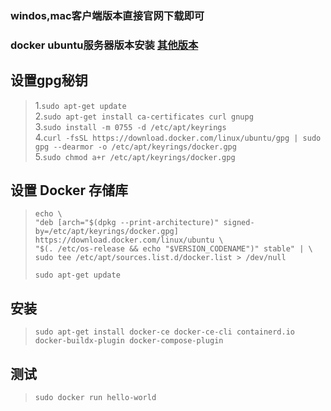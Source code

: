 ### windos,mac客户端版本直接官网下载即可
### docker ubuntu服务器版本安装 [其他版本](https://docs.docker.com/engine/install/ubuntu/)
## 设置gpg秘钥  
> 1.`sudo apt-get update`  
> 2.`sudo apt-get install ca-certificates curl gnupg`  
> 3.`sudo install -m 0755 -d /etc/apt/keyrings`    
> 4.`curl -fsSL https://download.docker.com/linux/ubuntu/gpg | sudo gpg --dearmor -o /etc/apt/keyrings/docker.gpg`  
> 5.`sudo chmod a+r /etc/apt/keyrings/docker.gpg`
## 设置 Docker 存储库  
> ```
> echo \
>"deb [arch="$(dpkg --print-architecture)" signed-by=/etc/apt/keyrings/docker.gpg] https://download.docker.com/linux/ubuntu \
>"$(. /etc/os-release && echo "$VERSION_CODENAME")" stable" | \
>sudo tee /etc/apt/sources.list.d/docker.list > /dev/null
> ```
>`sudo apt-get update`  
## 安装   
>`sudo apt-get install docker-ce docker-ce-cli containerd.io docker-buildx-plugin docker-compose-plugin`
## 测试  
>`sudo docker run hello-world`  
